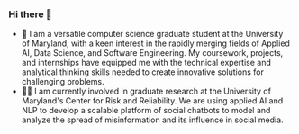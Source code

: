 ### Hi there 👋
- 🔭 I am a versatile computer science graduate student at the University of Maryland, with a keen interest in the rapidly merging fields of Applied AI, Data Science, and Software Engineering. My coursework, projects, and internships have equipped me with the technical expertise and analytical thinking skills needed to create innovative solutions for challenging problems.
- 👩‍💻 I am currently involved in graduate research at the University of Maryland's Center for Risk and Reliability. We are using applied AI and NLP to develop a scalable platform of social chatbots to model and analyze the spread of misinformation and its influence in social media.



<!--
**as2032/as2032** is a ✨ _special_ ✨ repository because its `README.md` (this file) appears on your GitHub profile.

Here are some ideas to get you started:

- 🔭 I’m currently working on ...
- 🌱 I’m currently learning ...
- 👯 I’m looking to collaborate on ...
- 🤔 I’m looking for help with ...
- 💬 Ask me about ...
- 📫 How to reach me: ...
- 😄 Pronouns: ...
- ⚡ Fun fact: ...
-->
